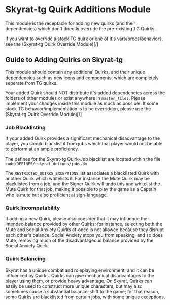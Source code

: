 # Skyrat-tg Quirk Additions Module

This module is the receptacle for adding new quirks (and their dependencies) which don't directly override the pre-existing TG Quirks.

If you want to override a stock TG quirk or one of it's vars/procs/behaviors, see the (Skyrat-tg Quirk Override Module)[/]

## Guide to Adding Quirks on Skyrat-tg

This module should contain any additional Quirks, and their unique dependencies such as new icons and components, which are completely seperate from TG quirks.

Your added Quirk should NOT distribute it's added dependencies across the folders of other modules or exist anywhere in `master_files`. Please implement your changes inside this module as much as possible. If some stock TG behavior/implementation is to be overridden, please use the (Skyrat-tg Quirk Override Module)[/]

### Job Blacklisting

If your added Quirk provides a significant mechanical disadvantage to the player, you should blacklist it from jobs which that player would not be able to perform at an ample proficiency.

The defines for the Skyrat-tg Quirk-Job blacklist are located within the file `code/DEFINES/~skyrat_defines/jobs.dm`

The `RESTRICTED_QUIRKS_EXCEPTIONS` list associates a blacklisted Quirk with another Quirk which whitelists it. For instance the Mute Quirk may be blacklisted from a job, and the Signer Quirk will undo this and whitelist the Mute Quirk for that job, making it possible to play the game as a Captain who is mute but also proficient at sign-language.

### Quirk Incompatability

If adding a new Quirk, please also consider that it may influence the intended balance provided by other Quirks; for instance, selecting both the Mute and Social Anxiety Quirks at-once is not allowed because they disrupt each other's balance. Social Anxiety stops you from speaking, and so does Mute, removing much of the disadvantageous balance provided by the Social Anxiety Quirk.

### Quirk Balancing

Skyrat has a unique combat and roleplaying environment, and it can be influenced by Quirks. Quirks can give mechanical disadvantages to the player using them, or provide heavy advantage. On Skyrat, Quirks can easily be used to construct more unique characters, but may also sometimes cause a substantial balance-shift to the game; for that reason, some Quirks are blacklisted from certain jobs, with some unique exceptions.
